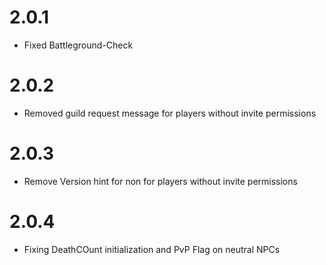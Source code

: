 # 2.0.1

- Fixed Battleground-Check

# 2.0.2

- Removed guild request message for players without invite permissions

# 2.0.3

- Remove Version hint for non for players without invite permissions

# 2.0.4

- Fixing DeathCOunt initialization and PvP Flag on neutral NPCs